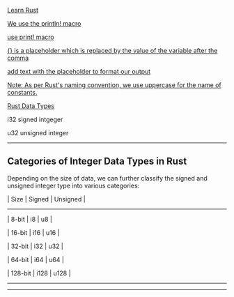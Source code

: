 [Learn Rust](https://www.programiz.com/rust)

[We use the println! macro](https://www.programiz.com/rust/hello-world)

[use print! macro](https://www.programiz.com/rust/print-output)

[{} is a placeholder which is replaced by the value of the variable after the comma](https://www.programiz.com/rust/print-output)

[add text with the placeholder to format our output](https://www.programiz.com/rust/print-output)

[Note: As per Rust's naming convention, we use uppercase for the name of constants.](https://www.programiz.com/rust/variables-mutability)

[Rust Data Types](https://www.programiz.com/rust/data-types)

i32 signed intgeger

u32 unsigned integer

____

## Categories of Integer Data Types in Rust

Depending on the size of data, we can further classify the signed and unsigned integer type into various categories:

| Size	| Signed	| Unsigned  |

_________________________________

| 8-bit	| i8	    | u8        |

| 16-bit	| i16	| u16       |

| 32-bit	| i32	| u32       |

| 64-bit	| i64	| u64       |

| 128-bit	| i128	| u128      |

___________________________________

____
